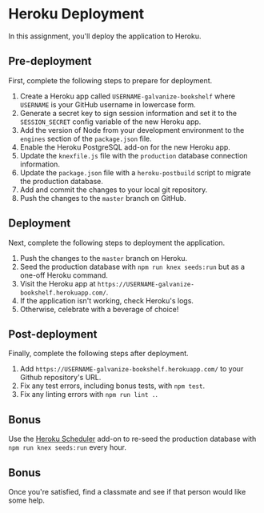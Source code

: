 # Heroku Deployment

In this assignment, you'll deploy the application to Heroku.

## Pre-deployment

First, complete the following steps to prepare for deployment.

1. Create a Heroku app called `USERNAME-galvanize-bookshelf` where `USERNAME` is your GitHub username in lowercase form.
1. Generate a secret key to sign session information and set it to the `SESSION_SECRET` config variable of the new Heroku app.
1. Add the version of Node from your development environment to the `engines` section of the `package.json` file.
1. Enable the Heroku PostgreSQL add-on for the new Heroku app.
1. Update the `knexfile.js` file with the `production` database connection information.
1. Update the `package.json` file with a `heroku-postbuild` script to migrate the production database.
1. Add and commit the changes to your local git repository.
1. Push the changes to the `master` branch on GitHub.

## Deployment

Next, complete the following steps to deployment the application.

1. Push the changes to the `master` branch on Heroku.
1. Seed the production database with `npm run knex seeds:run` but as a one-off Heroku command.
1. Visit the Heroku app at `https://USERNAME-galvanize-bookshelf.herokuapp.com/`.
1. If the application isn't working, check Heroku's logs.
1. Otherwise, celebrate with a beverage of choice!

## Post-deployment

Finally, complete the following steps after deployment.

1. Add `https://USERNAME-galvanize-bookshelf.herokuapp.com/` to your Github repository's URL.
1. Fix any test errors, including bonus tests, with `npm test`.
1. Fix any linting errors with `npm run lint .`.

## Bonus

Use the [Heroku Scheduler](https://devcenter.heroku.com/articles/scheduler) add-on to re-seed the production database with `npm run knex seeds:run` every hour.

## Bonus

Once you're satisfied, find a classmate and see if that person would like some help.
